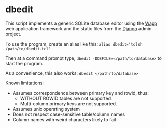 # dbedit

This script implements a generic SQLite database editor using the [Wapp](http://wapp.tcl.tk) web application framework and the static files from the [Django](https://docs.djangoproject.com/en/dev/ref/contrib/admin/) admin project.

To use the program, create an alias like this:
   ```alias dbedit='tclsh /path/to/dbedit.tcl'```

Then at a command prompt type,
   ```dbedit -DDBFILE=</path/to/database>```
to start the program.

As a convenience, this also works:
   ```dbedit </path/to/database>```

Known limitations:
   - Assumes correspondence between primary key and rowid, thus:
      * WITHOUT ROWID tables are not supported.
      * Multi-column primary keys are not supported.
   - Assumes unix operating system
   - Does not respect case-sensitive table/column names
   - Column names with weird characters likely to fail
